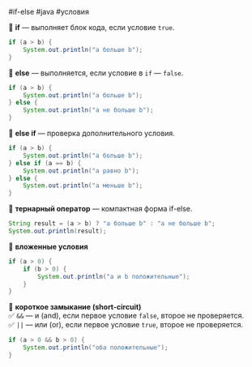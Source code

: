#if-else #java #условия

🔹 **if** — выполняет блок кода, если условие `true`.

```java
if (a > b) {
    System.out.println("a больше b");
}
```

🔹 **else** — выполняется, если условие в `if` — `false`.

```java
if (a > b) {
    System.out.println("a больше b");
} else {
    System.out.println("a не больше b");
}
```

🔹 **else if** — проверка дополнительного условия.

```java
if (a > b) {
    System.out.println("a больше b");
} else if (a == b) {
    System.out.println("a равно b");
} else {
    System.out.println("a меньше b");
}
```

🔹 **тернарный оператор** — компактная форма if-else.

```java
String result = (a > b) ? "a больше b" : "a не больше b";
System.out.println(result);
```

🔹 **вложенные условия**

```java
if (a > 0) {
    if (b > 0) {
        System.out.println("a и b положительные");
    }
}
```

🔹 **короткое замыкание (short-circuit)**  
✅ `&&` — и (and), если первое условие `false`, второе не проверяется.  
✅ `||` — или (or), если первое условие `true`, второе не проверяется.

```java
if (a > 0 && b > 0) {
    System.out.println("оба положительные");
}
```